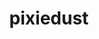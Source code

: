 ---
layout: default
title: pixiedust
name: pixiedust
fullname: ibm-cds-labs/pixiedust
description: Python Helper library for Spark IPython Notebooks
watchers: 5
stars: 5
forks: 2
languages: 
  - Jupyter Notebook
  - Python
  - HTML
  - JavaScript

tech: 
  - Bluemix
  - Cloudant
  - dashDB
  - Jupyter
  - Spark

level: undefined
giturl: https://github.com/ibm-cds-labs/pixiedust
---